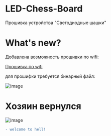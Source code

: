 # LED-Chess-Board
Прошивка устройства "Светодиодные шашки"
# What's new?
Добавлена возможность прошивки по wifi:

[Прошивка по wifi](https://user-images.githubusercontent.com/84613812/211387351-1a0c3a77-2c6b-40b7-89db-31dcf0623c4a.webm)


для прошифки требуется бинарный файл:

![image](https://user-images.githubusercontent.com/84613812/211387943-c86e705a-0000-4f14-8127-b288feebe0e7.png)

# Хозяин вернулся
![image](https://user-images.githubusercontent.com/84613812/211394279-4f9bc392-c689-4f50-9b05-58feaba8de1f.png)

```diff
- welcome to hell!
```
